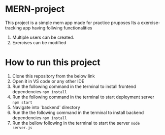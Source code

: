 # MERN-project
This project is a simple mern app made for practice pruposes
Its a exercise-tracking app having follwing functionalities
1. Multiple users can be created.
2. Exercises can be modified

# How to run this project
1. Clone this repository from the below link
2. Open it in VS code or any other IDE
3. Run the following command in the terminal to install frontend dependencies  `npm install`
4. Run the following  command in the terminal to start deployment server   `npm start`
5. Navigate into 'backend' directory
6. Run the the following  command in the terminal to install backend dependencies  `npm install`
7. Run the bellow following  in the terminal to start the server  `node server.js`


